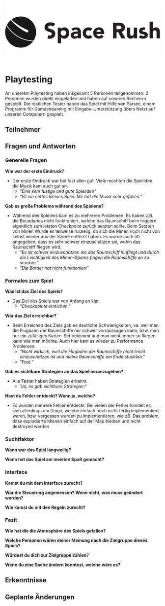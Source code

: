 ![spaceRushEmblemV1](images/spaceRushLogo.jpg)

# Playtesting

An unserem Playtesting haben insgesamt 5 Personen teilgenommen. 2 Personen wurden direkt eingeladen und haben auf unseren Rechnern gespielt. Die restlichen Tester haben das Spiel mit Hilfe von Parsec, einem Programm für Gamestreaming mit Eingabe-Unterstützung übers Netzt auf unseren Computern gespielt.

## Teilnehmer

## Fragen und Antworten

### Generelle Fragen

**Wie war der erste Eindruck?**

- Der erste Eindruck war bei fast allen gut. Viele mochten die Spielidee, die Musik kam auch gut an.
  - *"Eine sehr lustige und gute Spielidee"*
  - *"Ist ein nettes kleines Spiel. Mir hat die Musik sehr gefallen."*

**Gab es große Probleme während des Spielens?**

- Während des Spielens kam es zu mehreren Problemen. Es haben z.B. die Boundaries nicht funktioniert, welche das Raumschiff beim triggern eigentlich zum letzten Checkpoint zurück setzten sollte. Beim Setzten von Minen Wurde es teilweise ruckelig, da sich die Minen noch nicht von selbst wieder aus der Szene entfernt haben. Es wurde auch oft angegeben, dass es sehr schwer einzuschätzen sei, wohin das Raumschiff fliegen wird.
  - *"Es ist schwer einzuschätzen wo das Raumschiff hinfliegt und durch die Leichtigkeit des Minen-Spams fingen die Raumschiffe an zu stucken."*
  - *"Die Border hat nicht funktioniert"*

### Formales zum Spiel

**Was ist das Ziel des Spiels?**

- Das Ziel des Spiels war von Anfang an klar.
  - *"Checkpoints erreichen."*

**War das Ziel erreichbar?**

- Beim Erreichen des Ziels gab es deutliche Schwierigkeiten, va. weil man die Flugbahn der Raumschiffe nur schwer vorraussagen kann, bzw. man nur ein zufälliges Karten-Set bekommt und man nicht immer so fliegen kann wie man möchte. Auch hier kam es wieder zu Performance Problemen.
  - *"Nicht wirklich, weil die Flugbahn der Raumschiffe nicht leicht einzuschätzen ist und meine Raumschiffe am Ende stuckten."*
  - *"Fast."*

**Gab es sichtbare Strategien an das Spiel heranzugehen?**

- Alle Tester haben Strategien erkannt.
  - *"Ja, es gab sichtbare Strategien"*

**Hast du Fehler entdeckt? Wenn ja, welche?**

- Es wurden mehrere Fehler entdeckt. Bei vielen der Fehler handelt es sich allerdings um Dinge, welche einfach noch nicht fertig implementiert waren, bzw. vergessen wurden zu implementieren, wie zB. Das problem, dass explodierte Mienen einfach auf der Map bleiben und nicht destroyed werden

### Suchtfaktor

**Wann war das Spiel langweilig?**

**Wann hat das Spiel am meisten Spaß gemacht?**

### Interface

**Kamst du mit dem Interface zurecht?**

**War die Steuerung angemessen? Wenn nicht, was muss geändert werden?**

**Wie kamst du mit den Regeln zurecht?**

### Fazit

**Wie hat die die Atmosphäre des Spiels gefallen?**

**Welche Personen wären deiner Meinung nach die Zielgruppe dieses Spiels?**

**Würdest du dich zur Zielgruppe zählen?**

**Wenn du eine Sache ändern könntest, welche wäre es?**

## Erkenntnisse

## Geplante Änderungen





